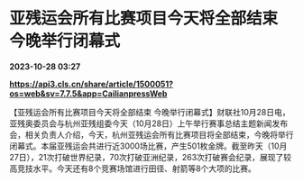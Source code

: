 # 亚残运会所有比赛项目今天将全部结束 今晚举行闭幕式

**2023-10-28 03:27**

**https://api3.cls.cn/share/article/1500051?os=web&sv=7.7.5&app=CailianpressWeb**

【亚残运会所有比赛项目今天将全部结束 今晚举行闭幕式】财联社10月28日电，亚残奥委员会与杭州亚残组委今天（10月28日）上午举行赛事总结主题新闻发布会，相关负责人介绍，今天，杭州亚残运会所有比赛项目将全部结束，今晚将举行闭幕式。本届亚残运会共进行近3000场比赛，产生501枚金牌。截至昨天（10月27日），21次打破世界纪录，70次打破亚洲纪录，263次打破赛会纪录，展现了较高竞技水平。今天还有8个竞赛场馆进行田径、射箭等8个大项的比赛。
